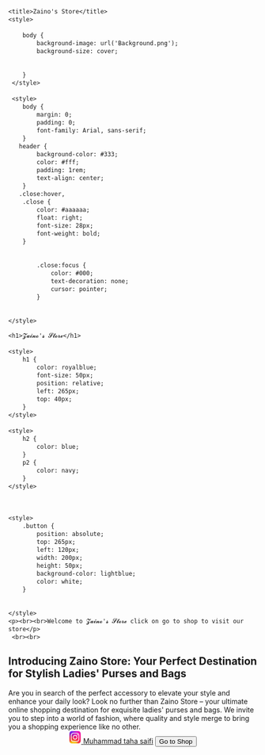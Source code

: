 <html>
<head>

<script async src="https://pagead2.googlesyndication.com/pagead/js/adsbygoogle.js?client=ca-pub-6110467688747925"
     crossorigin="anonymous"></script>


<!-- Google tag (gtag.js) -->
<script async src="https://www.googletagmanager.com/gtag/js?id=G-H2R4B79ML7"></script>
<script>
  window.dataLayer = window.dataLayer || [];
  function gtag(){dataLayer.push(arguments);}
  gtag('js', new Date());

  gtag('config', 'G-H2R4B79ML7');
</script>


    
    <title>Zaino's Store</title>
    <style>
    
        body {
            background-image: url('Background.png');
            background-size: cover;
            
            
        }
     </style>
       
     <style>   
        body {
            margin: 0;
            padding: 0;
            font-family: Arial, sans-serif;
        }
       header {
            background-color: #333;
            color: #fff;
            padding: 1rem;
            text-align: center;
        }
       .close:hover,
        .close {
            color: #aaaaaa;
            float: right;
            font-size: 28px;
            font-weight: bold;
        }


            .close:focus {
                color: #000;
                text-decoration: none;
                cursor: pointer;
            }


    </style>

</head>
<body>
    
    <h1>𝓩𝓪𝓲𝓷𝓸'𝓼 𝓢𝓽𝓸𝓻𝓮</h1>
    
    <style>
        h1 {
            color: royalblue;
            font-size: 50px;
            position: relative;
            left: 265px;
            top: 40px;
        }
    </style>

    <style>
        h2 {
            color: blue;
        }
        p2 {
            color: navy;
        }
    </style>


    
    <style>
        .button {
            position: absolute;
            top: 265px;
            left: 120px;
            width: 200px;
            height: 50px;
            background-color: lightblue;
            color: white;
        }
       

    </style>
    <p><br><br>Welcome to 𝓩𝓪𝓲𝓷𝓸'𝓼 𝓢𝓽𝓸𝓻𝓮 click on go to shop to visit our store</p>
     <br><br>

<h2>Introducing Zaino Store: Your Perfect Destination for Stylish Ladies' Purses and Bags</h2>
    <p2>Are you in search of the perfect accessory to elevate your style and enhance your daily look? Look no further than Zaino Store – your ultimate online shopping destination for exquisite ladies' purses and bags. We invite you to step into a world of fashion, where quality and style merge to bring you a shopping experience like no other.</p2>



     
<header>
<a href="https://www.instagram.com/muhammad_taha33/" target="_blank"><img src="instalogo.jpeg" style="width:24px;height:26px;"> <i class="fa fa-instagram"></i>Muhammad taha saifi</a>
<button class="button" onclick="window.location.href = 'https://muhammadtalhaahmed.github.io/zaino-s-store/'">Go to Shop</button>
</header>
</body>
</html>
